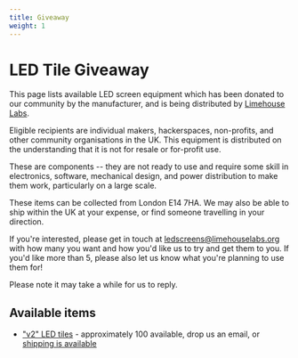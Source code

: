 ```yaml
---
title: Giveaway
weight: 1
---
```

# LED Tile Giveaway

This page lists available LED screen equipment which has been donated to our community by the manufacturer, and is being distributed by [Limehouse Labs](https://www.limehouselabs.org).

Eligible recipients are individual makers, hackerspaces, non-profits, and other community organisations in the UK. This equipment is distributed on the understanding that it is not for resale or for-profit use.

These are components -- they are not ready to use and require some skill in electronics, software, mechanical design, and power distribution to make them work, particularly on a large scale.

These items can be collected from London E14 7HA. We may also be able to ship within the UK at your expense, or find someone travelling in your direction.

If you're interested, please get in touch at [ledscreens@limehouselabs.org](mailto:ledscreens@limehouselabs.org) with how many you want and how you'd like us to try and get them to you. If you'd like more than 5, please also let us know what you're planning to use them for!

Please note it may take a while for us to reply.

## Available items

* ["v2" LED tiles](../tiles/led-tiles-v2) - approximately 100 available, drop us an email, or [shipping is available](https://buy.stripe.com/00w9ATcda4Lj5B10eh48004)